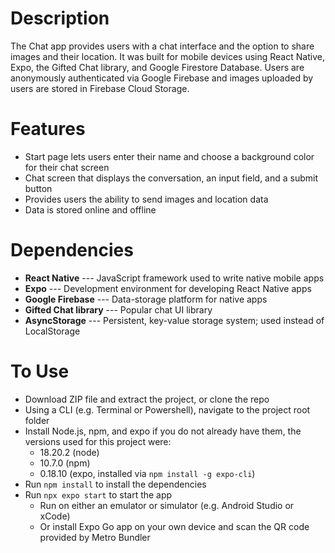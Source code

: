 # Description
The Chat app provides users with a chat interface and the option to share images and their location. It was built for mobile devices using React Native, Expo, the Gifted Chat library, and Google Firestore Database. Users are anonymously authenticated via Google Firebase and images uploaded by users are stored in Firebase Cloud Storage.

# Features
* Start page lets users enter their name and choose a background color for their chat screen
* Chat screen that displays the conversation, an input field, and a submit button
* Provides users the ability to send images and location data
* Data is stored online and offline

# Dependencies
* **React Native** --- JavaScript framework used to write native mobile apps
* **Expo** --- Development environment for developing React Native apps
* **Google Firebase** --- Data-storage platform for native apps
* **Gifted Chat library** --- Popular chat UI library
* **AsyncStorage** --- Persistent, key-value storage system; used instead of LocalStorage

# To Use
* Download ZIP file and extract the project, or clone the repo 
* Using a CLI (e.g. Terminal or Powershell), navigate to the project root folder
* Install Node.js, npm, and expo if you do not already have them, the versions used for this project were:
  * 18.20.2 (node)
  * 10.7.0 (npm)
  * 0.18.10 (expo, installed via `npm install -g expo-cli`)
* Run `npm install` to install the dependencies
* Run `npx expo start` to start the app
  * Run on either an emulator or simulator (e.g. Android Studio or xCode)
  * Or install Expo Go app on your own device and scan the QR code provided by Metro Bundler
